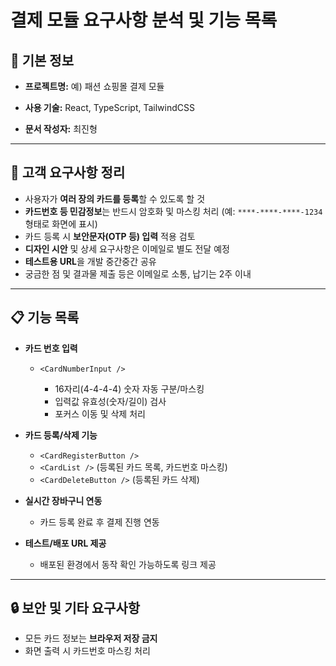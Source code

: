 # 결제 모듈 요구사항 분석 및 기능 목록

## 📌 기본 정보

* **프로젝트명:**
  예) 패션 쇼핑몰 결제 모듈

* **사용 기술:**
  React, TypeScript, TailwindCSS

* **문서 작성자:**
  최진형

---

## 📝 고객 요구사항 정리

* 사용자가 **여러 장의 카드를 등록**할 수 있도록 할 것
* **카드번호 등 민감정보**는 반드시 암호화 및 마스킹 처리
  (예: `****-****-****-1234` 형태로 화면에 표시)
* 카드 등록 시 **보안문자(OTP 등) 입력** 적용 검토
* **디자인 시안** 및 상세 요구사항은 이메일로 별도 전달 예정
* **테스트용 URL**을 개발 중간중간 공유
* 궁금한 점 및 결과물 제출 등은 이메일로 소통, 납기는 2주 이내

---

## 📋 기능 목록

* **카드 번호 입력**

  * `<CardNumberInput />`

    * 16자리(4-4-4-4) 숫자 자동 구분/마스킹
    * 입력값 유효성(숫자/길이) 검사
    * 포커스 이동 및 삭제 처리

* **카드 등록/삭제 기능**

  * `<CardRegisterButton />`
  * `<CardList />` (등록된 카드 목록, 카드번호 마스킹)
  * `<CardDeleteButton />` (등록된 카드 삭제)

* **실시간 장바구니 연동**

  * 카드 등록 완료 후 결제 진행 연동

* **테스트/배포 URL 제공**

  * 배포된 환경에서 동작 확인 가능하도록 링크 제공


---

## 🔒 보안 및 기타 요구사항

* 모든 카드 정보는 **브라우저 저장 금지**
* 화면 출력 시 카드번호 마스킹 처리


